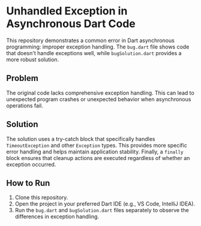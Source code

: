 # Unhandled Exception in Asynchronous Dart Code

This repository demonstrates a common error in Dart asynchronous programming: improper exception handling. The `bug.dart` file shows code that doesn't handle exceptions well, while `bugSolution.dart` provides a more robust solution.

## Problem

The original code lacks comprehensive exception handling. This can lead to unexpected program crashes or unexpected behavior when asynchronous operations fail.

## Solution

The solution uses a try-catch block that specifically handles `TimeoutException` and other `Exception` types.  This provides more specific error handling and helps maintain application stability.  Finally, a `finally` block ensures that cleanup actions are executed regardless of whether an exception occurred.

## How to Run

1. Clone this repository.
2. Open the project in your preferred Dart IDE (e.g., VS Code, IntelliJ IDEA).
3. Run the `bug.dart` and `bugSolution.dart` files separately to observe the differences in exception handling. 